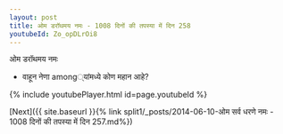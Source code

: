 ```yaml
---
layout: post
title: ओम डरॉथमय नमः - 1008 दिनों की तपस्या में दिन 258
youtubeId: Zo_opDLrOi8
---
```

 
 
 ओम डरॉथमय नमः  
 
 -  वाहून नेणा among्यांमध्ये कोण महान आहे? 
 
  
 
  
 
 
 
 
 
 


{% include youtubePlayer.html id=page.youtubeId %}
 
[Next]({{ site.baseurl }}{% link  split1/_posts/2014-06-10-ओम सर्व धरणे नमः - 1008 दिनों की तपस्या में दिन 257.md%})
 
